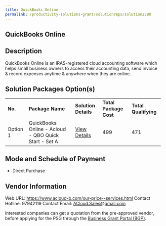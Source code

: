 ```yaml
---
title: QuickBooks Online
permalink: /productivity-solutions-grant/solutionrepo/solution2580
---
```


## QuickBooks Online

## Description

QuickBooks Online is an IRAS-registered cloud accounting software which helps small business owners to access their accounting data, send invoice & record expenses anytime & anywhere when they are online.

## Solution Packages Option(s)

<table>
<tr>
<td><b>No.</b></td>
<td><b>Package Name</b></td>
<td><b>Solution Details</b></td>
<td><b>Total Package Cost</b></td>
<td><b>Total Qualifying</b></td>
</tr>
<tr>
<td>Option 1</td>
<td>QuickBooks Online - Acloud - QBO Quick Start - Set A</td>
<td><a href='https://www.gobusiness.gov.sg/images/psg/ACloud_Bookkeeping_20200565_Desensitised_Annex_3_Part_1.pdf'>View Details</a></td>
<td>499</td>
<td>471</td>
</tr>
</table>

## Mode and Schedule of Payment

 - Direct Purchase

## Vendor Information

 Web URL: https://www.acloud-b.com/our-price--services.html 
Contact Hotline: 97942119 
Contact Email: ACloud.Sales@gmail.com 


Interested companies can get a quotation from the pre-approved vendor, before applying for the PSG through the <a href='https://www.businessgrants.gov.sg/'>Business Grant Portal (BGP)</a>.
<script src="/jquery/resize-tables.js"></script>
